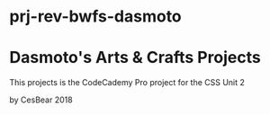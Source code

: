# prj-rev-bwfs-dasmoto

# Dasmoto's Arts & Crafts Projects

This projects is the CodeCademy Pro project for the CSS Unit 2

by CesBear 2018
